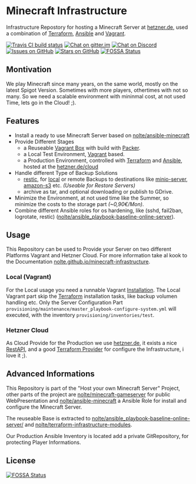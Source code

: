 # Minecraft Infrastructure

Infrastructure Repostory for hosting a Minecraft Server at [hetzner.de](https://hetzner.de/cloud), used a combination of [Terraform](https://www.terraform.io), [Ansible](https://ansible.com) and [Vagrant](https://www.vagrantup.com).

[![Travis CI build status](https://travis-ci.org/nolte/minecraft-infrastructure.svg?branch=master)](https://travis-ci.org/nolte/minecraft-infrastructure) [![Chat on gitter.im](https://badges.gitter.im/noltes-minecraft-server/Lobby.svg)](https://gitter.im/noltes-minecraft-server/Lobby?utm_source=badge&utm_medium=badge&utm_campaign=pr-badge&utm_content=badge) [![Chat on Discord](https://img.shields.io/discord/516299557412274209.svg)](https://discord.gg/tFZmkxW) [![Issues on GitHub](https://img.shields.io/github/issues/nolte/minecraft-infrastructure.svg)](https://github.com/nolte/minecraft-infrastructure/issues) [![Stars on GitHub](https://img.shields.io/github/stars/nolte/minecraft-infrastructure.svg?style=social&label=Star&maxAge=2592000)](https://github.com/nolte/minecraft-infrastructure/stargazers/)
[![FOSSA Status](https://app.fossa.io/api/projects/git%2Bgithub.com%2Fnolte%2Fminecraft-infrastructure.svg?type=shield)](https://app.fossa.io/projects/git%2Bgithub.com%2Fnolte%2Fminecraft-infrastructure?ref=badge_shield)

## Montivation

We play Minecraft since many years, on the same world, mostly on the latest Spigot Version. Sometimes with more players, othertimes with not so many.
So we need a scalable environment with mininmal cost, at not used Time, lets go in the Cloud! ;).

## Features

* Install a ready to use Minecraft Server based on [nolte/ansible-minecraft](https://github.com/nolte/ansible-minecraft)
* Provide Different Stages
  * a Reuseable [Vagrant Box](https://www.vagrantup.com) with build with [Packer](https://www.packer.io).
  * a Local Test Environment, [Vagrant](https://www.vagrantup.com) based.
  * a Production Environment, controlled with [Terraform](https://www.terraform.io) and [Ansible](https://ansible.com), hosted at the [hetzner.de/cloud](https://hetzner.de/cloud)
* Handle different Type of Backup Solutions
    * [restic](https://restic.readthedocs.io), for [local](https://restic.readthedocs.io/en/stable/030_preparing_a_new_repo.html#local) or remote Backups to destinations like [minio-server](https://restic.readthedocs.io/en/stable/030_preparing_a_new_repo.html#minio-server), [amazon-s3](https://restic.readthedocs.io/en/stable/030_preparing_a_new_repo.html#amazon-s3) etc. _(Useable for Restore Servers)_
    * archive as tar, and optional downloading or publish to GDrive.
* Minimize the Environment, at not used time like the Summer, so minimize the costs to the storage part _(~0,90€/Mon)_.
* Combine different Ansible roles for os hardening, like (sshd, fail2ban, logrotate, restic) ([nolte/ansible_playbook-baseline-online-server](https://github.com/nolte/ansible_playbook-baseline-online-server)). 


## Usage

This Repository can be used to Provide your Server on two different Platforms Vagrant and Hetzner Cloud. For more information take al kook to the Documentation [nolte.github.io/minecraft-infrastructure](https://nolte.github.io/minecraft-infrastructure/index.html).

### Local (Vagrant)

For the Local usage you need a runnable Vagrant [Installation](https://www.vagrantup.com/docs/installation/).
The Local Vagrant part skip the [Terraform](https://www.terraform.io) installation tasks, like backup volumen handling etc. Only the Server Configuration Part ``provisioning/maintenance/master_playbook-configure-system.yml`` will executed, with the inventory ``provisioning/inventories/test``.

### Hetzner Cloud

As Cloud Provide for the Production we use [hetzner.de](https://hetzner.de/cloud), it exists a nice [RestAPI](https://docs.hetzner.cloud/), and a good [Terraform Provider](https://www.terraform.io/docs/providers/hcloud/index.html) for configure the Infrastructure, i love it ;).

## Advanced Informations

This Repository is part of the "Host your own Minecraft Server" Project, other parts of the project are [nolte/minecraft-gameserver](https://github.com/nolte/minecraft-gameserver) for public WebPresentation and [nolte/ansible-minecraft](https://github.com/nolte/ansible-minecraft) a Ansible Role for install and configure the Minecraft Server.

The reuseable Base is extracted to [nolte/ansible_playbook-baseline-online-server/](https://nolte.github.io/ansible_playbook-baseline-online-server/) and [nolte/terraform-infrastructure-modules](https://nolte.github.io/terraform-infrastructure-modules/).

Our Production Ansible Inventory is located add a private GitRepository, for protecting Player Informations.


## License
[![FOSSA Status](https://app.fossa.io/api/projects/git%2Bgithub.com%2Fnolte%2Fminecraft-infrastructure.svg?type=large)](https://app.fossa.io/projects/git%2Bgithub.com%2Fnolte%2Fminecraft-infrastructure?ref=badge_large)